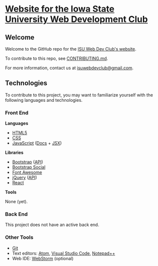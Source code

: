 # [Website for the Iowa State University Web Development Club](http://webdev.stuorg.iastate.edu)

## Welcome

Welcome to the GitHub repo for the [ISU Web Dev Club's website](http://webdev.stuorg.iastate.edu).

To contribute to this repo, see [CONTRIBUTING.md](https://github.com/ISU-WebDevClub/club-website/blob/master/CONTRIBUTING.md).

For more information, contact us at isuwebdevclub@gmail.com.

## Technologies

To contribute to this project, you may want to familiarize yourself with the following languages and technologies.

### Front End

**Languages**

- [HTML5](http://www.w3schools.com/html/)
- [CSS](http://www.w3schools.com/css/)
- [JavaScript](http://www.w3schools.com/js/) ([Docs](https://developer.mozilla.org/en-US/docs/Web/JavaScript) + [JSX](https://facebook.github.io/react/docs/jsx-in-depth.html))

**Libraries**

- [Bootstrap](http://www.w3schools.com/bootstrap/) ([API](http://getbootstrap.com/components/))
- [Bootstrap Social](http://lipis.github.io/bootstrap-social/)
- [Font Awesome](https://fortawesome.github.io/Font-Awesome/icons/)
- [jQuery](http://www.w3schools.com/jquery/) ([API](https://api.jquery.com/))
- [React](https://facebook.github.io/react/docs/tutorial.html)

**Tools**

None (yet).

### Back End

This project does not have an active back end.

### Other Tools

- [Git](https://try.github.io/)
- Text editors: [Atom](https://atom.io/), [ Visual Studio Code](https://github.com/Microsoft/vscode), [Notepad++](https://notepad-plus-plus.org/)
- Web IDE: [WebStorm](https://www.jetbrains.com/webstorm/) (optional)
